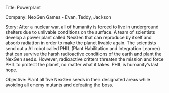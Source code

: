 Title: Powerplant

Company: NexGen Games - Evan, Teddy, Jackson

Story:
	After a nuclear war, all of humanity is forced to live in underground shelters due to unlivable conditions on the surface. A team of scientists develop a power plant called NexGen that can reproduce by itself and absorb radiation in order to make the planet livable again. The scientists send out a AI robot called PHIL (Plant Habilitation and Integration Learner) that can survive the harsh radioactive conditions of the earth and plant the NexGen seeds. However, radioactive critters threaten the mission and force PHIL to protect the planet, no matter what it takes. PHIL is humanity’s last hope.

Objective: Plant all five NexGen seeds in their designated areas while avoiding all enemy mutants and defeating the boss.
